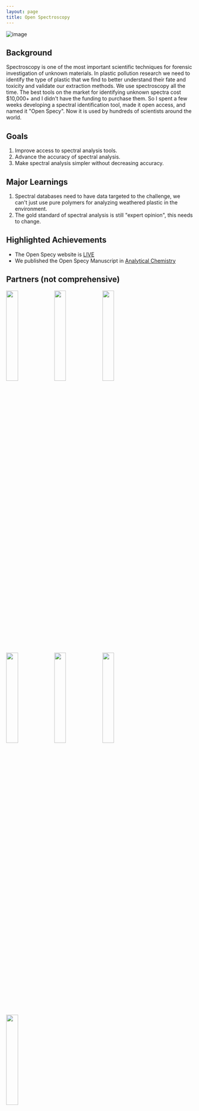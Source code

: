 ```yaml
---
layout: page
title: Open Spectroscopy
---
```


![image](https://user-images.githubusercontent.com/26821843/136644542-40708f4d-a929-4310-8f7a-80befae65761.png)

## Background
Spectroscopy is one of the most important scientific techniques for forensic investigation of unknown materials. In plastic pollution research we need to identify the type of plastic that we find to better understand their fate and toxicity and validate our extraction methods. We use spectroscopy all the time. The best tools on the market for identifying unknown spectra cost $10,000+ and I didn't have the funding to purchase them. So I spent a few weeks developing a spectral identification tool, made it open access, and named it "Open Specy". Now it is used by hundreds of scientists around the world. 

## Goals
1. Improve access to spectral analysis tools.
2. Advance the accuracy of spectral analysis. 
3. Make spectral analysis simpler without decreasing accuracy.

## Major Learnings
1. Spectral databases need to have data targeted to the challenge, we can't just use pure polymers for analyzing weathered plastic in the environment. 
2. The gold standard of spectral analysis is still "expert opinion", this needs to change. 

## Highlighted Achievements
- The Open Specy website is [LIVE](https://wincowger.shinyapps.io/spectra/) 
- We published the Open Specy Manuscript in [Analytical Chemistry](https://pubs.acs.org/doi/10.1021/acs.analchem.1c00123)  

## Partners (not comprehensive)

<image src= "https://user-images.githubusercontent.com/26821843/136639629-98e3374a-5101-43a1-91d4-a95e46d125fe.png" width = "25%"> <image src= "https://user-images.githubusercontent.com/26821843/136639000-191ff00d-603f-4363-87d8-bfd2180558ea.png" width = "25%"> <image src= "https://user-images.githubusercontent.com/26821843/136663974-aa4136a9-6ce6-48fc-afb4-c955d5e16a8d.png" width = "25%"> <image src= "https://amgenscholars.com/wp-content/uploads/2018/09/uni-icon-univtoronto.svg" width = "25%"> <image src= "https://www.nist.gov/sites/default/files/images/2018/10/24/nist-logo_5.jpg" width = "25%"> <image src= "https://recruitingapp-5442.de.umantis.com/pubhtml/logo.gif" width = "25%"> <image src= "https://www.uni-koblenz-landau.de/logo.png" width = "25%">
